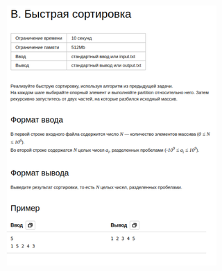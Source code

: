 <div align=center>
    <img src="../../../static/lessons/QuickSort/img/task.png" height="600"/>
</div>